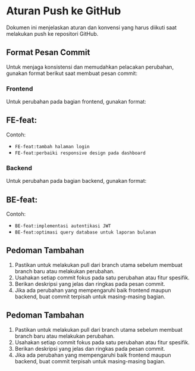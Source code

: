# Aturan Push ke GitHub

Dokumen ini menjelaskan aturan dan konvensi yang harus diikuti saat melakukan push ke repositori GitHub.

## Format Pesan Commit

Untuk menjaga konsistensi dan memudahkan pelacakan perubahan, gunakan format berikut saat membuat pesan commit:

### Frontend

Untuk perubahan pada bagian frontend, gunakan format:

## FE-feat:<fitur yang dikerjakan>

Contoh:
- `FE-feat:tambah halaman login`
- `FE-feat:perbaiki responsive design pada dashboard`

### Backend

Untuk perubahan pada bagian backend, gunakan format:

## BE-feat:<fitur yang dikerjakan>

Contoh:
- `BE-feat:implementasi autentikasi JWT`
- `BE-feat:optimasi query database untuk laporan bulanan`

## Pedoman Tambahan

1. Pastikan untuk melakukan pull dari branch utama sebelum membuat branch baru atau melakukan perubahan.
2. Usahakan setiap commit fokus pada satu perubahan atau fitur spesifik.
3. Berikan deskripsi yang jelas dan ringkas pada pesan commit.
4. Jika ada perubahan yang mempengaruhi baik frontend maupun backend, buat commit terpisah untuk masing-masing bagian.

## Pedoman Tambahan

1. Pastikan untuk melakukan pull dari branch utama sebelum membuat branch baru atau melakukan perubahan.
2. Usahakan setiap commit fokus pada satu perubahan atau fitur spesifik.
3. Berikan deskripsi yang jelas dan ringkas pada pesan commit.
4. Jika ada perubahan yang mempengaruhi baik frontend maupun backend, buat commit terpisah untuk masing-masing bagian.
